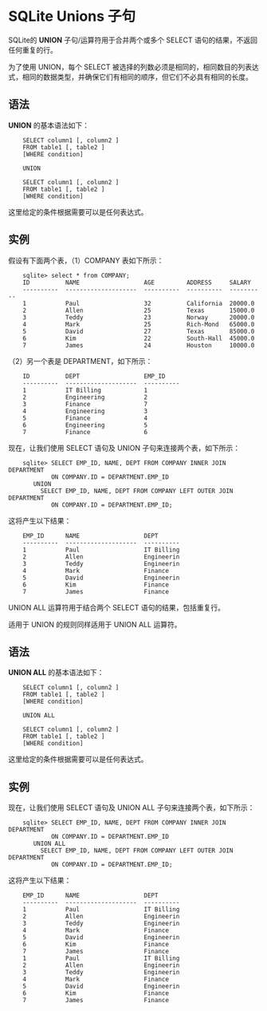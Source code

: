 # SQLite Unions 子句


SQLite的 **UNION** 子句/运算符用于合并两个或多个 SELECT 语句的结果，不返回任何重复的行。

为了使用 UNION，每个 SELECT 被选择的列数必须是相同的，相同数目的列表达式，相同的数据类型，并确保它们有相同的顺序，但它们不必具有相同的长度。

## 语法

**UNION** 的基本语法如下：

```
    SELECT column1 [, column2 ]
    FROM table1 [, table2 ]
    [WHERE condition]

    UNION

    SELECT column1 [, column2 ]
    FROM table1 [, table2 ]
    [WHERE condition]
```

这里给定的条件根据需要可以是任何表达式。

## 实例

假设有下面两个表，（1）COMPANY 表如下所示：

```
    sqlite> select * from COMPANY;
    ID          NAME                  AGE         ADDRESS     SALARY
    ----------  --------------------  ----------  ----------  ----------
    1           Paul                  32          California  20000.0
    2           Allen                 25          Texas       15000.0
    3           Teddy                 23          Norway      20000.0
    4           Mark                  25          Rich-Mond   65000.0
    5           David                 27          Texas       85000.0
    6           Kim                   22          South-Hall  45000.0
    7           James                 24          Houston     10000.0
```
（2）另一个表是 DEPARTMENT，如下所示：

```
    ID          DEPT                  EMP_ID
    ----------  --------------------  ----------
    1           IT Billing            1
    2           Engineering           2
    3           Finance               7
    4           Engineering           3
    5           Finance               4
    6           Engineering           5
    7           Finance               6
```

现在，让我们使用 SELECT 语句及 UNION 子句来连接两个表，如下所示：

```
    sqlite> SELECT EMP_ID, NAME, DEPT FROM COMPANY INNER JOIN DEPARTMENT
            ON COMPANY.ID = DEPARTMENT.EMP_ID
       UNION
         SELECT EMP_ID, NAME, DEPT FROM COMPANY LEFT OUTER JOIN DEPARTMENT
            ON COMPANY.ID = DEPARTMENT.EMP_ID;
```

这将产生以下结果：

```
    EMP_ID      NAME                  DEPT
    ----------  --------------------  ----------
    1           Paul                  IT Billing
    2           Allen                 Engineerin
    3           Teddy                 Engineerin
    4           Mark                  Finance
    5           David                 Engineerin
    6           Kim                   Finance
    7           James                 Finance
```

UNION ALL 运算符用于结合两个 SELECT 语句的结果，包括重复行。

适用于 UNION 的规则同样适用于 UNION ALL 运算符。

## 语法

**UNION ALL** 的基本语法如下：

```
    SELECT column1 [, column2 ]
    FROM table1 [, table2 ]
    [WHERE condition]

    UNION ALL

    SELECT column1 [, column2 ]
    FROM table1 [, table2 ]
    [WHERE condition]
```

这里给定的条件根据需要可以是任何表达式。

## 实例

现在，让我们使用 SELECT 语句及 UNION ALL 子句来连接两个表，如下所示：

```
    sqlite> SELECT EMP_ID, NAME, DEPT FROM COMPANY INNER JOIN DEPARTMENT
            ON COMPANY.ID = DEPARTMENT.EMP_ID
       UNION ALL
         SELECT EMP_ID, NAME, DEPT FROM COMPANY LEFT OUTER JOIN DEPARTMENT
            ON COMPANY.ID = DEPARTMENT.EMP_ID;
```

这将产生以下结果：

```
    EMP_ID      NAME                  DEPT
    ----------  --------------------  ----------
    1           Paul                  IT Billing
    2           Allen                 Engineerin
    3           Teddy                 Engineerin
    4           Mark                  Finance
    5           David                 Engineerin
    6           Kim                   Finance
    7           James                 Finance
    1           Paul                  IT Billing
    2           Allen                 Engineerin
    3           Teddy                 Engineerin
    4           Mark                  Finance
    5           David                 Engineerin
    6           Kim                   Finance
    7           James                 Finance
```